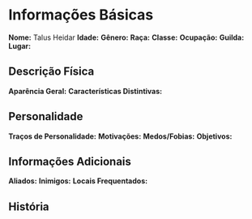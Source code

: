 # Informações Básicas
**Nome:** Talus Heidar
**Idade:**
**Gênero:**
**Raça:** 
**Classe:**
**Ocupação:**
**Guilda:**
**Lugar:**

## Descrição Física
**Aparência Geral:** 
**Características Distintivas:**

## Personalidade
**Traços de Personalidade:** 
**Motivações:**
**Medos/Fobias:**
**Objetivos:**

## Informações Adicionais
**Aliados:**
**Inimigos:**
**Locais Frequentados:**

## História

